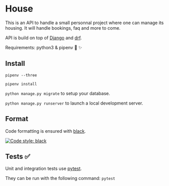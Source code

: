 # House

This is an API to handle a small personnal project where one can manage its housing. It will handle bookings, faq and more to come.

API is build on top of [Django](https://www.djangoproject.com/) and [drf](http://www.django-rest-framework.org/).

Requirements: python3 & pipenv 🐍 ✨

## Install

`pipenv --three`

`pipenv install`

`python manage.py migrate` to setup your database.

`python manage.py runserver` to launch a local development server.

## Format

Code formatting is ensured with [black](https://black.readthedocs.io/en/stable/).

[![Code style: black](https://img.shields.io/badge/code%20style-black-000000.svg)](https://github.com/ambv/black)

## Tests ✅

Unit and integration tests use [pytest](https://docs.pytest.org/en/latest/).

They can be run with the following command: `pytest`

